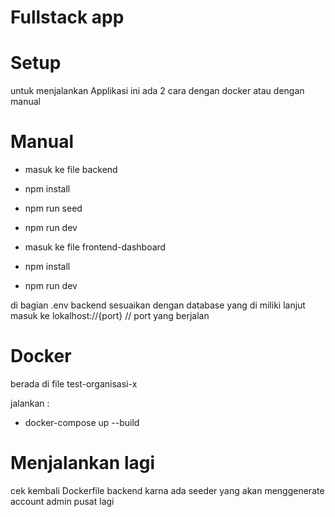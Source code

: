 # Fullstack app

# Setup
untuk menjalankan Applikasi ini ada 2 cara dengan docker atau dengan manual

# Manual

- masuk ke file backend
- npm install
- npm run seed
- npm run dev

- masuk ke file frontend-dashboard
- npm install
- npm run dev

di bagian .env backend sesuaikan dengan database yang di miliki
lanjut masuk ke lokalhost://{port} // port yang berjalan 

# Docker

berada di file test-organisasi-x

jalankan :

- docker-compose up --build

# Menjalankan lagi 

cek kembali Dockerfile backend karna ada seeder yang akan menggenerate account admin pusat lagi 

